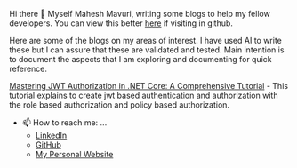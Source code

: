 Hi there 👋
Myself Mahesh Mavuri, writing some blogs to help my fellow developers. You can view this better [here](https://mahesh-mavuri.github.io/Mahesh-Mavuri/) if visiting in github.

Here are some of the blogs on my areas of interest. I have used AI to write these but I can assure that these are validated and tested. Main intention is to document the aspects that I am exploring and documenting for quick reference.

[Mastering JWT Authorization in .NET Core: A Comprehensive Tutorial](https://mahesh-mavuri.github.io/JWT-Role-Policy-Implementation/) - This tutorial explains to create jwt based authentication and authorization with the role based authorization and policy based authorization.

<!--
**Mahesh-Mavuri/Mahesh-Mavuri** is a ✨ _special_ ✨ repository because its `README.md` (this file) appears on your GitHub profile.

Here are some ideas to get you started:

- 🔭 I’m currently working on ...
- 🌱 I’m currently learning ...
- 👯 I’m looking to collaborate on ...
- 🤔 I’m looking for help with ...
- 💬 Ask me about ...

- 😄 Pronouns: ...
- ⚡ Fun fact: ...
-->
- 📫 How to reach me: ...
  - [LinkedIn](https://www.linkedin.com/in/maheshmavuri/)
  - [GitHub](https://github.com/Mahesh-Mavuri)
  - [My Personal Website](https://mahesh-mavuri.github.io/Mahesh-Mavuri/)

